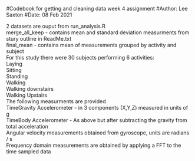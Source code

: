#Codebook for getting and cleaning data week 4 assignment
#Author: Lee Saxton
#Date: 08 Feb 2021

2 datasets are ouput from run_analysis.R  
merge_all_keep - contains mean and standard deviation measurments from stury outline in ReadMe.txt  
final_mean - contains mean of measurements grouped by activity and subject  
For this study there were 30 subjects performing 6 activities:  
Laying  
Sitting  
Standing  
Walking  
Walking downstairs  
Walking Upstairs  
The following measurments are provided  
TimeGravity Accelerometer - in 3 components (X,Y,Z) measured in units of g  
TimeBody Accelerometer - As above but after subtracting the gravity from total acceleration  
Angular velocity measurements obtained from gyroscope, units are radians / s  
Frequency domain measurements are obtained by applying a FFT to the time sampled data  